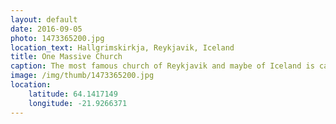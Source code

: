 ```yaml
---
layout: default
date: 2016-09-05
photo: 1473365200.jpg
location_text: Hallgrimskirkja, Reykjavik, Iceland
title: One Massive Church
caption: The most famous church of Reykjavik and maybe of Iceland is called Hallgrimskirkja. In the foreground the statue of Leifur Eiríksson, I called him "Le Viking Dude".
image: /img/thumb/1473365200.jpg
location:
    latitude: 64.1417149
    longitude: -21.9266371
---
```

